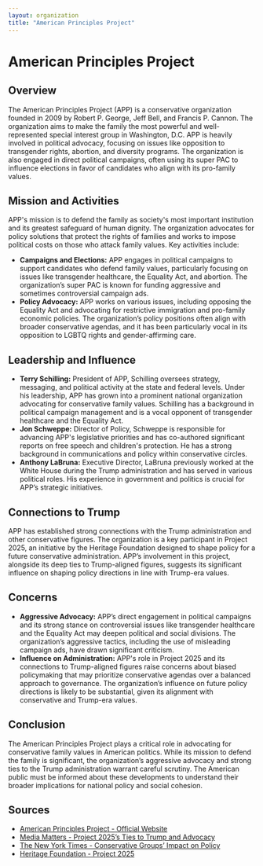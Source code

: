 ```yaml
---
layout: organization
title: "American Principles Project"
---
```


# American Principles Project

## Overview
The American Principles Project (APP) is a conservative organization founded in 2009 by Robert P. George, Jeff Bell, and Francis P. Cannon. The organization aims to make the family the most powerful and well-represented special interest group in Washington, D.C. APP is heavily involved in political advocacy, focusing on issues like opposition to transgender rights, abortion, and diversity programs. The organization is also engaged in direct political campaigns, often using its super PAC to influence elections in favor of candidates who align with its pro-family values.

## Mission and Activities
APP's mission is to defend the family as society's most important institution and its greatest safeguard of human dignity. The organization advocates for policy solutions that protect the rights of families and works to impose political costs on those who attack family values. Key activities include:
- **Campaigns and Elections:** APP engages in political campaigns to support candidates who defend family values, particularly focusing on issues like transgender healthcare, the Equality Act, and abortion. The organization’s super PAC is known for funding aggressive and sometimes controversial campaign ads.
- **Policy Advocacy:** APP works on various issues, including opposing the Equality Act and advocating for restrictive immigration and pro-family economic policies. The organization’s policy positions often align with broader conservative agendas, and it has been particularly vocal in its opposition to LGBTQ rights and gender-affirming care.

## Leadership and Influence
- **Terry Schilling:** President of APP, Schilling oversees strategy, messaging, and political activity at the state and federal levels. Under his leadership, APP has grown into a prominent national organization advocating for conservative family values. Schilling has a background in political campaign management and is a vocal opponent of transgender healthcare and the Equality Act.
- **Jon Schweppe:** Director of Policy, Schweppe is responsible for advancing APP's legislative priorities and has co-authored significant reports on free speech and children's protection. He has a strong background in communications and policy within conservative circles.
- **Anthony LaBruna:** Executive Director, LaBruna previously worked at the White House during the Trump administration and has served in various political roles. His experience in government and politics is crucial for APP’s strategic initiatives.

## Connections to Trump
APP has established strong connections with the Trump administration and other conservative figures. The organization is a key participant in Project 2025, an initiative by the Heritage Foundation designed to shape policy for a future conservative administration. APP’s involvement in this project, alongside its deep ties to Trump-aligned figures, suggests its significant influence on shaping policy directions in line with Trump-era values.

## Concerns
- **Aggressive Advocacy:** APP’s direct engagement in political campaigns and its strong stance on controversial issues like transgender healthcare and the Equality Act may deepen political and social divisions. The organization’s aggressive tactics, including the use of misleading campaign ads, have drawn significant criticism.
- **Influence on Administration:** APP's role in Project 2025 and its connections to Trump-aligned figures raise concerns about biased policymaking that may prioritize conservative agendas over a balanced approach to governance. The organization’s influence on future policy directions is likely to be substantial, given its alignment with conservative and Trump-era values.

## Conclusion
The American Principles Project plays a critical role in advocating for conservative family values in American politics. While its mission to defend the family is significant, the organization’s aggressive advocacy and strong ties to the Trump administration warrant careful scrutiny. The American public must be informed about these developments to understand their broader implications for national policy and social cohesion.

## Sources
- [American Principles Project - Official Website](https://americanprinciplesproject.org)
- [Media Matters - Project 2025’s Ties to Trump and Advocacy](https://www.mediamatters.org)
- [The New York Times - Conservative Groups’ Impact on Policy](https://www.nytimes.com)
- [Heritage Foundation - Project 2025](https://www.heritage.org)
